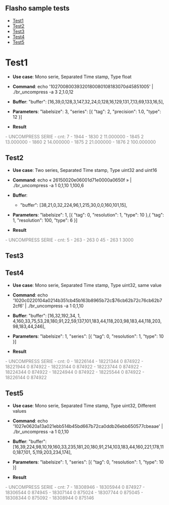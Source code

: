## Flasho sample tests
- [Test1](#test1)
- [Test2](#test2)
- [Test3](#test3)
- [Test4](#test4)
- [Test5](#test5)

# Test1 <a name="test1"></a>

- **Use case**:
    Mono serie, Separated Time stamp, Type float
- **Command**:
echo '10270080039320180080108183070d45851005' | ./br_uncompress -a  3 2,1.0,12

- **Buffer**:
    "buffer": [16,39,0,128,3,147,32,24,0,128,16,129,131,7,13,69,133,16,5],
- **Parameters**:
        "labelsize": 3,
        "series":
	    [{
	    "tag": 2,
	    "precision": 1.0,
	    "type": 12
        }]
 
- **Result**
<span style="color:grey"> 
    - UNCOMPRESS SERIE
    - cnt: 7
    - 1944
    - 1830 2 11.000000
    - 1845 2 13.000000
    - 1860 2 14.000000
    - 1875 2 21.000000
    - 1876 2 100.000000
</span>

## Test2 <a name="test2"></a>

- **Use case**:
    Two series, Separated Time stamp, Type uint32 and uint16
- **Command**:
echo « 26150020e06001d71e0000a0650f » | ./br_uncompress -a 1 0,1,10 1,100,6

- **Buffer**:
   - "buffer": [38,21,0,32,224,96,1,215,30,0,0,160,101,15],
- **Parameters**:
    "labelsize": 1,
    [{
    "tag": 0,
	"resolution": 1,
	"type": 10
    },{
	"tag": 1,
	"resolution": 100,
	"type": 6
    }]
 
- **Result**
<span style="color:grey"> 
    - UNCOMPRESS SERIE
    - cnt: 5
    - 263
    - 263 0 45
    - 263 1 3000
</span>

## Test3 <a name="test3"></a>


## Test4 <a name="test4"></a>
- **Use case**:
    Mono serie, Separated Time stamp, Type uint32, same value
- **Command**:
echo '1020c0220104a0214b351cb45b163b8965b72c$76cb62b72c76cb62b72cf6' | ./br_uncompress -a 1 0,1,10

- **Buffer**:
 "buffer": [16,32,192,34, 1, 4,160,33,75,53,28,180,91,22,59,137,101,183,44,118,203,98,183,44,118,203,98,183,44,246],
    
- **Parameters**:
    "labelsize": 1,
    "series":
	[{
	"tag": 0,
	"resolution": 1,
	"type": 10
    }]
   
 - **Result**
<span style="color:grey"> 
    - UNCOMPRESS SERIE
    - cnt: 0
    - 18226144
    - 18221344 0 874922
    - 18221944 0 874922
    - 18223144 0 874922
    - 18223744 0 874922
    - 18224344 0 874922
    - 18224944 0 874922
    - 18225544 0 874922
    - 18226144 0 874922

</span>

## Test5 <a name="test5"></a>

- **Use case**:
    Mono serie, Separated Time stamp, Type uint32, Different values
- **Command**:
echo '1027e0620a13a021ebb514b45bd667b72ca0ddb26ebb650577cbeaae' | ./br_uncompress -a 1 0,1,10

- **Buffer**:
    "buffer": [16,39,224,98,10,19,160,33,235,181,20,180,91,214,103,183,44,160,221,178,110,187,101, 5,119,203,234,174],
- **Parameters**:
    "labelsize": 1,
    "series":
	[{
	"tag": 0,
	"resolution": 1,
	"type": 10
    }]

 - **Result**
<span style="color:grey"> 
    - UNCOMPRESS SERIE
    - cnt: 7
    - 18308946
    - 18305944 0 874927
    - 18306544 0 874945
    - 18307144 0 875024
    - 18307744 0 875045
    - 18308344 0 875092
    - 18308944 0 875146
</span>
